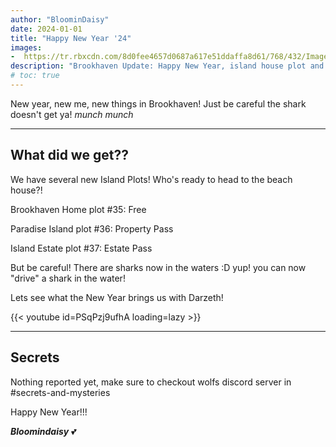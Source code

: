 ```yaml
---
author: "BloominDaisy"
date: 2024-01-01
title: "Happy New Year '24"
images:
-  https://tr.rbxcdn.com/8d0fee4657d0687a617e51ddaffa8d61/768/432/Image/Png
description: "Brookhaven Update: Happy New Year, island house plot and sharks!"
# toc: true
---
```


New year, new me, new things in Brookhaven! Just be careful the shark doesn't get ya! _munch munch_

---

## What did we get??

We have several new Island Plots!  Who's ready to head to the beach house?!


Brookhaven Home plot #35: Free

Paradise Island plot #36: Property Pass

Island Estate plot #37: Estate Pass

But be careful! There are sharks now in the waters :D yup! you can now "drive" a shark in the water!


Lets see what the New Year brings us with Darzeth!

{{< youtube id=PSqPzj9ufhA loading=lazy >}}

---


## Secrets

Nothing reported yet, make sure to checkout wolfs discord server in #secrets-and-mysteries 

Happy New Year!!!

_**Bloomindaisy**_ <span class="nowrap"><span class="emojify">💕</span>